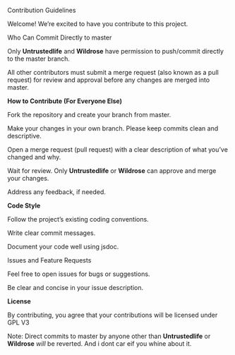 Contribution Guidelines

Welcome! We’re excited to have you contribute to this project.

Who Can Commit Directly to master

Only **Untrustedlife** and **Wildrose** have permission to push/commit directly to the master branch.

All other contributors must submit a merge request (also known as a pull request) for review and approval before any changes are merged into master.

**How to Contribute (For Everyone Else)**

Fork the repository and create your branch from master.

Make your changes in your own branch. Please keep commits clean and descriptive.

Open a merge request (pull request) with a clear description of what you’ve changed and why.

Wait for review. Only **Untrustedlife** or **Wildrose** can approve and merge your changes.

Address any feedback, if needed.

**Code Style**

Follow the project’s existing coding conventions.

Write clear commit messages. 

Document your code well using jsdoc.

Issues and Feature Requests

Feel free to open issues for bugs or suggestions.

Be clear and concise in your issue description.

**License**

By contributing, you agree that your contributions will be licensed under GPL V3

Note:
Direct commits to master by anyone other than **Untrustedlife** or **Wildrose** *will* be reverted. And i dont car eif you whine about it.
